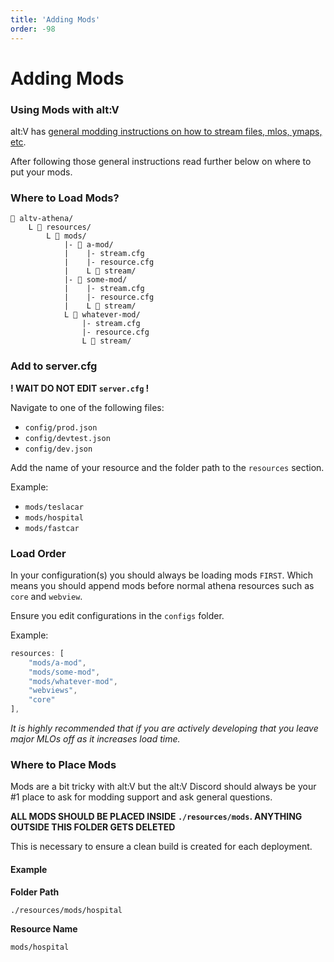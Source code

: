 ```yaml
---
title: 'Adding Mods'
order: -98
---
```


# Adding Mods

### Using Mods with alt:V

alt:V has [general modding instructions on how to stream files, mlos, ymaps, etc](https://docs.altv.mp/gta/articles/tutorials/index.html).

After following those general instructions read further below on where to put your mods.

### Where to Load Mods?

```
📁 altv-athena/
    L 📁 resources/
        L 📁 mods/
            |- 📁 a-mod/
            |    |- stream.cfg
            |    |- resource.cfg
            |    L 📁 stream/
            |- 📁 some-mod/
            |    |- stream.cfg
            |    |- resource.cfg
            |    L 📁 stream/
            L 📁 whatever-mod/
                |- stream.cfg
                |- resource.cfg
                L 📁 stream/
```

### Add to server.cfg

**! WAIT DO NOT EDIT `server.cfg` !**

Navigate to one of the following files:

* `config/prod.json`
* `config/devtest.json`
* `config/dev.json`

Add the name of your resource and the folder path to the `resources` section.

Example:

* `mods/teslacar`
* `mods/hospital`
* `mods/fastcar`

### Load Order

In your configuration(s) you should always be loading mods `FIRST`. Which means you should append mods before normal athena resources such as `core` and `webview`.

Ensure you edit configurations in the `configs` folder.

Example:

```ts
resources: [
    "mods/a-mod", 
    "mods/some-mod", 
    "mods/whatever-mod", 
    "webviews", 
    "core"
],
```

_It is highly recommended that if you are actively developing that you leave major MLOs off as it increases load time._

### Where to Place Mods

Mods are a bit tricky with alt:V but the alt:V Discord should always be your #1 place to ask for modding support and ask general questions.

**ALL MODS SHOULD BE PLACED INSIDE `./resources/mods`. ANYTHING OUTSIDE THIS FOLDER GETS DELETED**

This is necessary to ensure a clean build is created for each deployment.

#### Example

**Folder Path**

```
./resources/mods/hospital
```

**Resource Name**

`mods/hospital`

